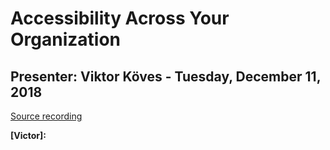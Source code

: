 # Accessibility Across Your Organization
## Presenter: Viktor Köves  - Tuesday, December 11, 2018
[Source recording](https://youtu.be/F7nt4wVzoJ0)

**[Victor]:** 
